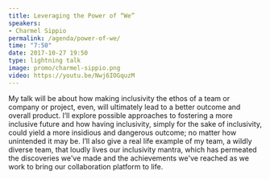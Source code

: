 ```yaml
---
title: Leveraging the Power of “We”
speakers:
- Charmel Sippio
permalink: /agenda/power-of-we/
time: "7:50"
date: 2017-10-27 19:50
type: lightning talk
image: promo/charmel-sippio.png
video: https://youtu.be/Nwj6IOGquzM
---
```


My talk will be about how making inclusivity the ethos of a team or company or project, even, will ultimately lead to a better outcome and overall product. I’ll explore possible approaches to fostering a more inclusive future and how having inclusivity, simply for the sake of inclusivity, could yield a more insidious and dangerous outcome; no matter how unintended it may be. I’ll also give a real life example of my team, a wildly diverse team, that loudly lives our inclusivity mantra, which has permeated the discoveries we've made and the achievements we've reached as we work to bring our collaboration platform to life.
